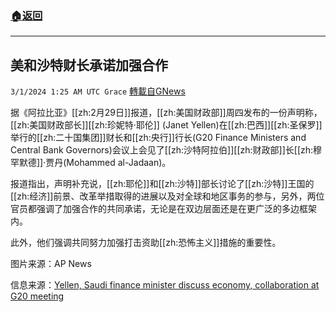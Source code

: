 ###  [:house:返回](README.md)
---


## 美和沙特财长承诺加强合作
`3/1/2024 1:25 AM UTC Grace` [轉載自GNews](https://gnews.org/articles/2354606)

据《阿拉比亚》[[zh:2月29日]]报道，[[zh:美国财政部]]周四发布的一份声明称，[[zh:美国财政部长]][[zh:珍妮特·耶伦]] (Janet Yellen)在[[zh:巴西]][[zh:圣保罗]]举行的[[zh:二十国集团]]财长和[[zh:央行]]行长(G20 Finance Ministers and Central Bank Governors)会议上会见了[[zh:沙特阿拉伯]][[zh:财政部]]长[[zh:穆罕默德]]·贾丹(Mohammed al-Jadaan)。

报道指出，声明补充说，[[zh:耶伦]]和[[zh:沙特]]部长讨论了[[zh:沙特]]王国的[[zh:经济]]前景、改革举措取得的进展以及对全球和地区事务的参与，另外，两位官员都强调了加强合作的共同承诺，无论是在双边层面还是在更广泛的多边框架内。

此外，他们强调共同努力加强打击资助[[zh:恐怖主义]]措施的重要性。

图片来源：AP News

信息来源：[Yellen, Saudi finance minister discuss economy, collaboration at G20 meeting](https://english.alarabiya.net/News/saudi-arabia/2024/03/01/Yellen-Saudi-finance-minister-discuss-economy-collaboration-at-G20-meeting)
